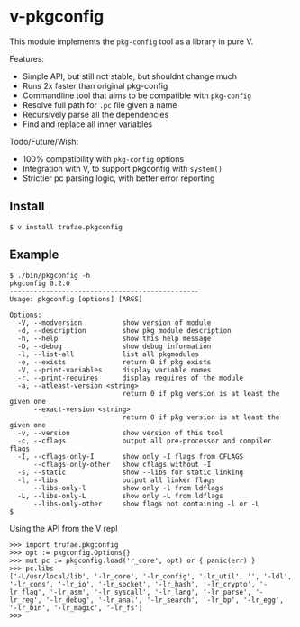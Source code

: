 v-pkgconfig
===========

This module implements the `pkg-config` tool as a library in pure V.

Features:

* Simple API, but still not stable, but shouldnt change much
* Runs 2x faster than original pkg-config
* Commandline tool that aims to be compatible with `pkg-config`
* Resolve full path for `.pc` file given a name
* Recursively parse all the dependencies
* Find and replace all inner variables

Todo/Future/Wish:

* 100% compatibility with `pkg-config` options
* Integration with V, to support pkgconfig with `system()`
* Strictier pc parsing logic, with better error reporting

Install
-------

```
$ v install trufae.pkgconfig
```

Example
-------

```
$ ./bin/pkgconfig -h
pkgconfig 0.2.0
-----------------------------------------------
Usage: pkgconfig [options] [ARGS]

Options:
  -V, --modversion          show version of module
  -d, --description         show pkg module description
  -h, --help                show this help message
  -D, --debug               show debug information
  -l, --list-all            list all pkgmodules
  -e, --exists              return 0 if pkg exists
  -V, --print-variables     display variable names
  -r, --print-requires      display requires of the module
  -a, --atleast-version <string>
                            return 0 if pkg version is at least the given one
      --exact-version <string>
                            return 0 if pkg version is at least the given one
  -v, --version             show version of this tool
  -c, --cflags              output all pre-processor and compiler flags
  -I, --cflags-only-I       show only -I flags from CFLAGS
      --cflags-only-other   show cflags without -I
  -s, --static              show --libs for static linking
  -l, --libs                output all linker flags
      --libs-only-l         show only -l from ldflags
  -L, --libs-only-L         show only -L from ldflags
      --libs-only-other     show flags not containing -l or -L
$
```

Using the API from the V repl

```
>>> import trufae.pkgconfig
>>> opt := pkgconfig.Options{}
>>> mut pc := pkgconfig.load('r_core', opt) or { panic(err) }
>>> pc.libs
['-L/usr/local/lib', '-lr_core', '-lr_config', '-lr_util', '', '-ldl', '-lr_cons', '-lr_io', '-lr_socket', '-lr_hash', '-lr_crypto', '-lr_flag', '-lr_asm', '-lr_syscall', '-lr_lang', '-lr_parse', '-lr_reg', '-lr_debug', '-lr_anal', '-lr_search', '-lr_bp', '-lr_egg', '-lr_bin', '-lr_magic', '-lr_fs']
>>>
```
